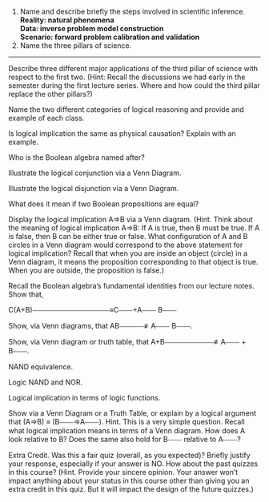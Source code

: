 1. Name and describe briefly the steps involved in scientific inference.  
**Reality: natural phenomena     
Data: inverse problem model construction    
Scenario: forward problem calibration and validation**     
2. Name the three pillars of science.
****
Describe three different major applications of the third pillar of science with respect to the first two.
(Hint: Recall the discussions we had early in the semester during the first lecture series. Where and how could the third pillar replace the other pillars?)

Name the two different categories of logical reasoning and provide and example of each class.

Is logical implication the same as physical causation? Explain with an example.

Who is the Boolean algebra named after?

Illustrate the logical conjunction via a Venn Diagram.

Illustrate the logical disjunction via a Venn Diagram.

What does it mean if two Boolean propositions are equal?

Display the logical implication A⇒B via a Venn diagram.
(Hint. Think about the meaning of logical implication A⇒B: If A is true, then B must be true. If A is false, then B can be either true or false. What configuration of A and B circles in a Venn diagram would correspond to the above statement for logical implication? Recall that when you are inside an object (circle) in a Venn diagram, it means the proposition corresponding to that object is true. When you are outside, the proposition is false.)

Recall the Boolean algebra’s fundamental identities from our lecture notes. Show that,

C(A+B)⎯⎯⎯⎯⎯⎯⎯⎯⎯⎯⎯⎯⎯⎯⎯⎯⎯⎯⎯⎯⎯⎯≡C⎯⎯⎯⎯+A⎯⎯⎯⎯ B⎯⎯⎯⎯

Show, via Venn diagrams, that AB⎯⎯⎯⎯⎯⎯⎯≢A⎯⎯⎯⎯ B⎯⎯⎯⎯.

Show, via Venn diagram or truth table, that A+B⎯⎯⎯⎯⎯⎯⎯⎯⎯⎯⎯⎯⎯⎯≢A⎯⎯⎯⎯ + B⎯⎯⎯⎯.

NAND equivalence.

Logic NAND and NOR.

Logical implication in terms of logic functions.

Show via a Venn Diagram or a Truth Table, or explain by a logical argument that (A⇒B) ≡ (B⎯⎯⎯⎯⇒A⎯⎯⎯⎯). Hint. This is a very simple question. Recall what logical implication means in terms of a Venn diagram. How does A look relative to B? Does the same also hold for B⎯⎯⎯⎯ relative to A⎯⎯⎯⎯?

Extra Credit. Was this a fair quiz (overall, as you expected)? Briefly justify your response, especially if your answer is NO. How about the past quizzes in this course? (Hint. Provide your sincere opinion. Your answer won’t impact anything about your status in this course other than giving you an extra credit in this quiz. But it will impact the design of the future quizzes.)
